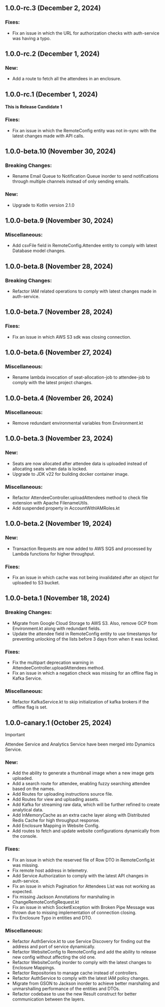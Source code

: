 ## 1.0.0-rc.3 (December 2, 2024)

### Fixes:
- Fix an issue in which the URL for authorization checks with auth-service was having a typo.


## 1.0.0-rc.2 (December 1, 2024)

### New:
- Add a route to fetch all the attendees in an enclosure.

## 1.0.0-rc.1 (December 1, 2024)

#### This is Release Candidate 1

### Fixes:
- Fix an issue in which the RemoteConfig entity was not in-sync with the latest changes made with API calls.

## 1.0.0-beta.10 (November 30, 2024)

### Breaking Changes:
- Rename Email Queue to Notification Queue inorder to send notifications through multiple channels instead of only sending emails.

### New:
- Upgrade to Kotlin version 2.1.0

## 1.0.0-beta.9 (November 30, 2024)

### Miscellaneous:
- Add csvFile field in RemoteConfig.Attendee entity to comply with latest Database model changes.

## 1.0.0-beta.8 (November 28, 2024)

### Breaking Changes:
- Refactor IAM related operations to comply with latest changes made in auth-service.

## 1.0.0-beta.7 (November 28, 2024)

### Fixes:

- Fix an issue in which AWS S3 sdk was closing connection.

## 1.0.0-beta.6 (November 27, 2024)

### Miscellaneous:

- Rename lambda invocation of seat-allocation-job to attendee-job to comply with the latest project changes.

## 1.0.0-beta.4 (November 26, 2024)

### Miscellaneous:

- Remove redundant environmental variables from Environment.kt

## 1.0.0-beta.3 (November 23, 2024)

### New:

- Seats are now allocated after attendee data is uploaded instead of allocating seats when data is locked.
- Upgrade to JDK v22 for building docker container image.

### Miscellaneous:

- Refactor AttendeeController.uploadAttendees method to check file extension with Apache FilenameUtils.
- Add suspended property in AccountWithIAMRoles.kt

## 1.0.0-beta.2 (November 19, 2024)

### New:

- Transaction Requests are now added to AWS SQS and processed by Lambda functions for higher throughput.

### Fixes:

- Fix an issue in which cache was not being invalidated after an object for uploaded to S3 bucket.

## 1.0.0-beta.1 (November 18, 2024)

### Breaking Changes:

- Migrate from Google Cloud Storage to AWS S3. Also, remove GCP from Environment.kt along with redundant fields.
- Update the attendee field in RemoteConfig entity to use timestamps for preventing unlocking of the lists before 3 days
  from when it was locked.

### Fixes:

- Fix the multipart deprecation warning in AttendeeController.uploadAttendees method.
- Fix an issue in which a negation check was missing for an offline flag in Kafka Service.

### Miscellaneous:

- Refactor KafkaService.kt to skip initialization of kafka brokers if the offline flag is set.

## 1.0.0-canary.1 (October 25, 2024)

> [!IMPORTANT]
> Attendee Service and Analytics Service have been merged into Dynamics Service.

### New:

- Add the ability to generate a thumbnail image when a new image gets uploaded.
- Add a search route for attendee, enabling fuzzy searching attendee based on the names.
- Add Routes for uploading instructions source file.
- Add Routes for view and uploading assets.
- Add Kafka for streaming raw data, which will be further refined to create analytical data.
- Add InMemoryCache as an extra cache layer along with Distributed Redis Cache for high throughput response.
- Add Enclosure Mapping in Website Config.
- Add routes to fetch and update website configurations dynamically from the console.

### Fixes:

- Fix an issue in which the reserved file of Row DTO in RemoteConfig.kt was missing.
- Fix remote host address in telemetry.
- Add Service Authorization to comply with the latest API changes in auth-service.
- Fix an issue in which Pagination for Attendees List was not working as expected.
- Fix missing Jackson Annotations for marshaling in ChangeRemoteConfigRequest.kt
- Fix an issue in which SocketException with Broken Pipe Message was thrown due to missing implementation of connection
  closing.
- Fix Enclosure Typo in entities and DTO.

### Miscellaneous:

- Refactor AuthService.kt to use Service Discovery for finding out the address and port of service dynamically.
- Refactor WebsiteConfig to RemoteConfig and add the ability to release new config without affecting the old one.
- Refactor WebsiteConfig inorder to comply with the latest changes to Enclosure Mappings.
- Refactor Repositories to manage cache instead of controllers.
- Refactor AuthService to comply with the latest IAM policy changes.
- Migrate from GSON to Jackson inorder to achieve better marshaling and unmarshalling performance of the entities and
  DTOs.
- Refactor codebase to use the new Result construct for better communication between the layers.